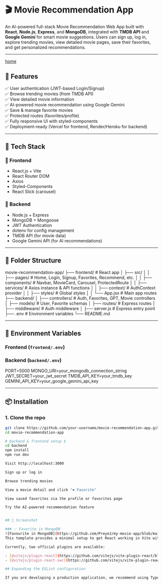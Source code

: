 # 🎬 Movie Recommendation App

An AI-powered full-stack Movie Recommendation Web App built with **React**, **Node.js**, **Express**, and **MongoDB**, integrated with **TMDB API** and **Google Gemini** for smart movie suggestions. Users can sign up, log in, explore trending movies, view detailed movie pages, save their favorites, and get personalized recommendations.

---

[home](https://github.com/Preye2/my-movie-app/blob/main/images%2Fmy-movie-home.jpg)

## 🚀 Features

✅ User authentication (JWT-based Login/Signup)  
✅ Browse trending movies (from TMDB API)  
✅ View detailed movie information  
✅ AI-powered movie recommendation using Google Gemini  
✅ Save & manage favorite movies  
✅ Protected routes (favorites/profile)  
✅ Fully responsive UI with styled-components  
✅ Deployment-ready (Vercel for frontend, Render/Heroku for backend)

---

## 🧠 Tech Stack

### 🔹 Frontend
- React.js + Vite
- React Router DOM
- Axios
- Styled-Components
- React Slick (carousel)

### 🔹 Backend
- Node.js + Express
- MongoDB + Mongoose
- JWT Authentication
- dotenv for config management
- TMDB API (for movie data)
- Google Gemini API (for AI recommendations)

---

## 🧾 Folder Structure

movie-recommendation-app/
├── frontend/ # React app
│ ├── src/
│ │ ├── pages/ # Home, Login, Signup, Favorites, Recommend, etc.
│ │ ├── components/ # Navbar, MovieCard, Carousel, ProtectedRoute
│ │ ├── services/ # Axios instance & API functions
│ │ ├── context/ # AuthContext provider
│ │ ├── styles/ # Global styles
│ │ └── App.jsx # Main app routes
├── backend/
│ ├── controllers/ # Auth, Favorites, GPT, Movie controllers
│ ├── models/ # User, Favorite schemas
│ ├── routes/ # Express routes
│ ├── middleware/ # Auth middleware
│ ├── server.js # Express entry point
├── .env # Environment variables
└── README.md


---

## 🔐 Environment Variables

### Frontend (`frontend/.env`)



### Backend (`backend/.env`)

PORT=5000
MONGO_URI=your_mongodb_connection_string
JWT_SECRET=your_jwt_secret
TMDB_API_KEY=your_tmdb_key
GEMINI_API_KEY=your_google_gemini_api_key


---

## 📦 Installation

### 1. Clone the repo

```bash
git clone https://github.com/your-username/movie-recommendation-app.git
cd movie-recommendation-app

# backend & frontend setup $
cd backend
npm install
npm run dev

Visit http://localhost:3000

Sign up or log in

Browse trending movies

View a movie detail and click "❤️ Favorite"

View saved favorites via the profile or favorites page

Try the AI-powered recommendation feature


## 📸 Screenshot

### ✅ Favorite in MongoDB
![Favourite in MongoDB](https://github.com/Preye2/my-movie-app/blob/main/images%2FFavourite-mongo.jpg)
This template provides a minimal setup to get React working in Vite with HMR and some ESLint rules.

Currently, two official plugins are available:

- [@vitejs/plugin-react](https://github.com/vitejs/vite-plugin-react/blob/main/packages/plugin-react) uses [Babel](https://babeljs.io/) for Fast Refresh
- [@vitejs/plugin-react-swc](https://github.com/vitejs/vite-plugin-react/blob/main/packages/plugin-react-swc) uses [SWC](https://swc.rs/) for Fast Refresh

## Expanding the ESLint configuration

If you are developing a production application, we recommend using TypeScript with type-aware lint rules enabled. Check out the [TS template](https://github.com/vitejs/vite/tree/main/packages/create-vite/template-react-ts) for information on how to integrate TypeScript and [`typescript-eslint`](https://typescript-eslint.io) in your project.
